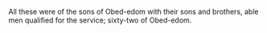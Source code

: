 All these were of the sons of Obed-edom with their sons and brothers, able men qualified for the service; sixty-two of Obed-edom.
